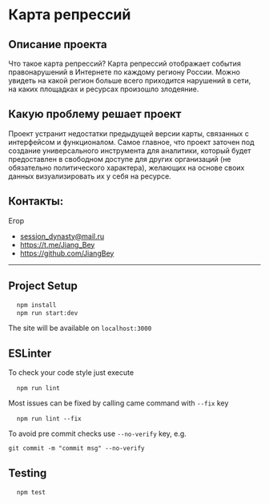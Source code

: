 # Карта репрессий	
## Описание проекта
Что такое карта репрессий?
Карта репрессий отображает события правонарушений в Интернете по каждому региону России. Можно увидеть на какой регион больше всего приходится нарушений в сети, на каких площадках и ресурсах произошло злодеяние.


## Какую проблему решает проект
Проект устранит недостатки предыдущей версии карты, связанных с интерфейсом и функционалом. Самое главное, что проект заточен под создание универсального инструмента для аналитики, который будет предоставлен в свободном доступе для других организаций (не обязательно политического характера), желающих на основе своих данных визуализировать их у себя на ресурсе. 	

## Контакты:
Егор
* session_dynasty@mail.ru
* https://t.me/Jiang_Bey	
* https://github.com/JiangBey

---
## Project Setup

<pre>
  <code>npm install</code>
  <code>npm run start:dev</code>
</pre>

The site will be available on `localhost:3000`

## ESLinter

To check your code style just execute 

<pre>
  <code>npm run lint</code>
</pre>

Most issues can be fixed by calling came command with `--fix` key 

<pre>
  <code>npm run lint --fix</code>
</pre>


To avoid pre commit checks use `--no-verify` key, e.g.

<pre><code>git commit -m "commit msg" --no-verify</code></pre>

## Testing

<pre>
  <code>npm test</code>
</pre>
